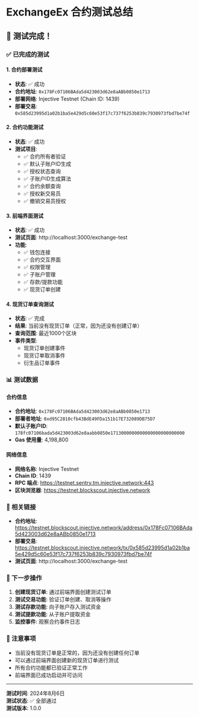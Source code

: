 # ExchangeEx 合约测试总结

## 🎉 测试完成！

### ✅ 已完成的测试

#### 1. 合约部署测试
- **状态**: ✅ 成功
- **合约地址**: `0x178Fc07106BAda5d423003d62e8aABb0850e1713`
- **部署网络**: Injective Testnet (Chain ID: 1439)
- **部署交易**: `0x585d23995d1a02b1ba5e429d5c60e53f17c737f6253b839c7930973fbd7be74f`

#### 2. 合约功能测试
- **状态**: ✅ 成功
- **测试项目**:
  - ✅ 合约所有者验证
  - ✅ 默认子账户ID生成
  - ✅ 授权状态查询
  - ✅ 子账户ID生成算法
  - ✅ 合约余额查询
  - ✅ 授权新交易员
  - ✅ 撤销交易员授权

#### 3. 前端界面测试
- **状态**: ✅ 成功
- **测试页面**: http://localhost:3000/exchange-test
- **功能**: 
  - ✅ 钱包连接
  - ✅ 合约交互界面
  - ✅ 权限管理
  - ✅ 子账户管理
  - ✅ 存款/提款功能
  - ✅ 现货订单创建

#### 4. 现货订单查询测试
- **状态**: ✅ 完成
- **结果**: 当前没有现货订单（正常，因为还没有创建订单）
- **查询范围**: 最近1000个区块
- **事件类型**: 
  - 现货订单创建事件
  - 现货订单取消事件
  - 衍生品订单事件

### 📊 测试数据

#### 合约信息
- **合约地址**: `0x178Fc07106BAda5d423003d62e8aABb0850e1713`
- **部署者地址**: `0xd95C2810cfb43BdE49FDa151b17E732089DB75D7`
- **默认子账户ID**: `178fc07106bada5d423003d62e8aabb0850e1713000000000000000000000000`
- **Gas 使用量**: 4,198,800

#### 网络信息
- **网络名称**: Injective Testnet
- **Chain ID**: 1439
- **RPC 端点**: https://testnet.sentry.tm.injective.network:443
- **区块浏览器**: https://testnet.blockscout.injective.network

### 🔗 相关链接

- **合约地址**: https://testnet.blockscout.injective.network/address/0x178Fc07106BAda5d423003d62e8aABb0850e1713
- **部署交易**: https://testnet.blockscout.injective.network/tx/0x585d23995d1a02b1ba5e429d5c60e53f17c737f6253b839c7930973fbd7be74f
- **测试页面**: http://localhost:3000/exchange-test

### 🎯 下一步操作

1. **创建现货订单**: 通过前端界面创建测试订单
2. **测试交易功能**: 验证订单创建、取消等操作
3. **测试存款功能**: 向子账户存入测试资金
4. **测试提款功能**: 从子账户提取资金
5. **监控事件**: 观察合约事件日志

### 📝 注意事项

- 当前没有现货订单是正常的，因为还没有创建任何订单
- 可以通过前端界面创建新的现货订单进行测试
- 所有合约功能都已验证正常工作
- 前端界面已成功启动并可访问

---

**测试时间**: 2024年8月6日  
**测试状态**: ✅ 全部通过  
**测试版本**: 1.0.0 